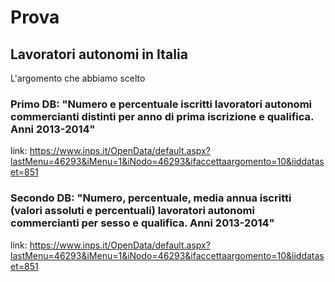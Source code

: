 # Prova

## Lavoratori autonomi in Italia
L'argomento che abbiamo scelto 

### Primo DB: "Numero e percentuale iscritti lavoratori autonomi commercianti distinti per anno di prima iscrizione e qualifica. Anni 2013-2014"
link: https://www.inps.it/OpenData/default.aspx?lastMenu=46293&iMenu=1&iNodo=46293&ifaccettaargomento=10&iiddataset=851

### Secondo DB: "Numero, percentuale, media annua iscritti (valori assoluti e percentuali) lavoratori autonomi commercianti per sesso e qualifica. Anni 2013-2014"
link: https://www.inps.it/OpenData/default.aspx?lastMenu=46293&iMenu=1&iNodo=46293&ifaccettaargomento=10&iiddataset=851
